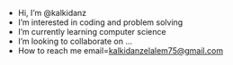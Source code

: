 -  Hi, I’m @kalkidanz
-  I’m interested in coding and problem solving
-  I’m currently learning computer science
-  I’m looking to collaborate on ...
-  How to reach me email=kalkidanzelalem75@gmail.com


